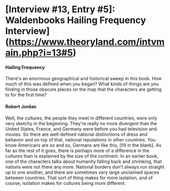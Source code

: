 # [Interview #13, Entry #5]: Waldenbooks Hailing Frequency Interview](https://www.theoryland.com/intvmain.php?i=13#5)

#### Hailing Frequency

There's an enormous geographical and historical sweep in this book. How much of this was defined when you began? What kinds of things are you finding in those obscure places on the map that the characters are getting to for the first time?

#### Robert Jordan

Well, the cultures, the people they meet in different countries, were only very sketchy in the beginning. They're really no more divergent than the United States, France, and Germany were before you had television and movies. So there are well-defined national distinctions of dress and behavior and on top of that, national reputations in other countries. You know Americans are so and so, Germans are like this, [fill in the blank]. As far as the rest of it goes, there is perhaps more of a difference in the cultures than is explained by the size of the continent. In an earlier book, one of the characters talks about humanity falling back and shrinking, that nations were not there any more. National borders don't always run straight up to one another, and there are sometimes very large unclaimed spaces between countries. That sort of thing makes for more isolation, and of course, isolation makes for cultures being more different.

